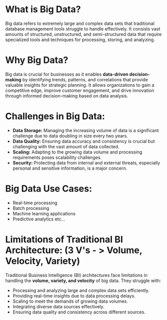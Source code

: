 # What is Big Data?

Big data refers to extremely large and complex data sets that traditional database management tools struggle to handle effectively. It consists vast amounts of structured, unstructured, and semi-structured data that require specialized tools and techniques for processing, storing, and analyzing.

# Why Big Data?
Big data is crucial for businesses as it enables **data-driven decision-making** by identifying trends, patterns, and correlations that provide valuable insights for strategic planning. It allows organizations to gain a competitive edge, improve customer engagement, and drive innovation through informed decision-making based on data analysis.

# Challenges in Big Data:
  - **Data Storage:** Managing the increasing volume of data is a significant challenge due to data doubling in size every two years.
  - **Data Quality:** Ensuring data accuracy and consistency is crucial but challenging with the vast amount of data collected.
  - **Scaling:** Adapting to the growing data volume and processing requirements poses scalability challenges.
  - **Security:** Protecting data from internal and external threats, especially personal and sensitive information, is a major concern.

# Big Data Use Cases:

  - Real-time processing
  - Batch processing
  - Machine learning applications
  - Predictive analytics etc...

# Limitations of Traditional BI Architecture: (3 V's - > Volume, Velocity, Variety)
Traditional Business Intelligence (BI) architectures face limitations in handling the **volume, variety, and velocity** of big data. They struggle with:
  - Processing and analyzing large and complex data sets efficiently.
  - Providing real-time insights due to data processing delays.
  - Scaling to meet the demands of growing data volumes.
  - Integrating diverse data sources effectively.
  - Ensuring data quality and consistency across different sources.
